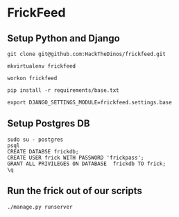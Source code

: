 # FrickFeed

## Setup Python and Django
`git clone git@github.com:HackTheDinos/frickfeed.git`

`mkvirtualenv frickfeed`

`workon frickfeed`

`pip install -r requirements/base.txt`

`export DJANGO_SETTINGS_MODULE=frickfeed.settings.base`


## Setup Postgres DB

```
sudo su - postgres
psql
CREATE DATABSE frickdb;
CREATE USER frick WITH PASSWORD 'frickpass';
GRANT ALL PRIVILEGES ON DATABASE  frickdb TO frick;
\q
```

## Run the frick out of our scripts

`./manage.py runserver`
